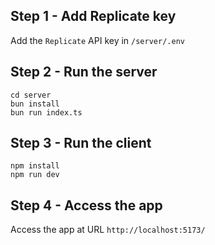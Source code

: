 ## Step 1 - Add Replicate key

Add the `Replicate` API key in `/server/.env`

## Step 2 - Run the server

```
cd server
bun install
bun run index.ts
```

## Step 3 - Run the client

```
npm install
npm run dev
```

## Step 4 - Access the app

Access the app at URL `http://localhost:5173/`
